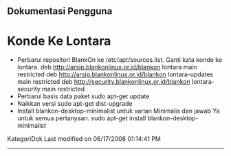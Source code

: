 ## Dokumentasi Pengguna
# Konde Ke Lontara
  * Perbarui repositori BlankOn ke /etc/apt/sources.list. Ganti kata konde ke
      lontara.
      deb http://arsip.blankonlinux.or.id/blankon lontara main restricted
      deb http://arsip.blankonlinux.or.id/blankon lontara-updates main
      restricted
      deb http://security.blankonlinux.or.id/blankon lontara-security main
      restricted
  * Perbarui basis data paket
      sudo apt-get update
  * Naikkan versi
      sudo apt-get dist-upgrade
  * Install blankon-desktop-minimalist untuk varian Minimalis dan jawab Ya
      untuk semua pertanyaan.
      sudo apt-get install blankon-desktop-minimalist

KategoriDok
Last modified on 06/17/2008 01:14:41 PM

---
 
